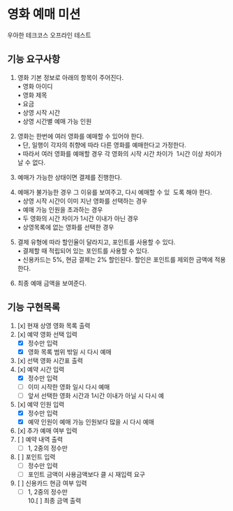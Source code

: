 영화 예매 미션
===
우아한 테크코스 오프라인 테스트

기능 요구사항
---
1. 영화 기본 정보로 아래의 항목이 주어진다.  
    • 영화 아이디  
    • 영화 제목   
    • 요금  
    • 상영 시작 시간  
    • 상영 시간별 예매 가능 인원   

2. 영화는 한번에 여러 영화를 예매할 수 있어야 한다.  
    • 단, 일행이 각자의 취향에 따라 다른 영화를 예매한다고 가정한다.  
    • 따라서 여러 영화를 예매할 경우 각 영화의 시작 시간 차이가  1시간 이상 차이가 날 수 없다.

3. 예매가 가능한 상태이면 결제를 진행한다.
4. 예매가 불가능한 경우 그 이유를 보여주고, 다시 예매할 수 있  도록 해야 한다.   
    • 상영 시작 시간이 이미 지난 영화를 선택하는 경우   
    • 예매 가능 인원을 초과하는 경우  
    • 두 영화의 시간 차이가 1시간 이내가 아닌 경우  
    • 상영목록에 없는 영화를 선택한 경우  

5. 결제 유형에 따라 할인율이 달라지고, 포인트를 사용할 수 있다.   
    • 결제할 때 적립되어 있는 포인트를 사용할 수 있다.  
    • 신용카드는 5%, 현금 결제는 2% 할인된다. 할인은 포인트를 제외한 금액에 적용한다.

6. 최종 예매 금액을 보여준다.

기능 구현목록
---
1. [x] 현재 상영 영화 목록 출력
2. [x] 예약 영화 선택 입력
    *[x] 정수만 입력
    *[x] 영화 목록 범위 밖일 시 다시 예매
3. [x] 선택 영화 시간표 출력
4. [x] 예약 시간 입력
    *[x] 정수만 입력
    *[ ] 이미 시작한 영화 일시 다시 예매
    *[ ] 앞서 선택한 영화 시간과 1시간 이내가 아닐 시 다시 예
5. [x] 예약 인원 입력
    *[x] 정수만 입력
    *[x] 예약 인원이 예매 가능 인원보다 많을 시 다시 예매
6. [x] 추가 예매 여부 입력
7. [ ] 예약 내역 출력
    *[ ] 1, 2중의 정수만 
8. [ ] 포인트 입력
    *[ ] 정수만 입력
    *[ ] 포인트 금액이 사용금액보다 클 시 재입력 요구
9. [ ] 신용카드 현금 여부 입력
    *[ ] 1, 2중의 정수만    
10.[ ] 최종 금액 출력